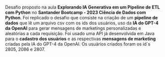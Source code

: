 Desafio proposto na aula **Explorando IA Generativa em um Pipeline de ETL com Python** no **Santander Bootcamp - 2023 Ciência de Dados com Python**.
Foi replicado o desafio que consiste na criação de um **pipeline de dados**  que lê um arquivo csv com os ids dos usuários, uso da **IA do GPT-4 da OpenAI** para gerar mensagens de marketings personalizadas e aleatórias a cada requisição.
Foi usado uma API já desenvolvida em Java para o **cadastro dos usuários** e as respectivas **mensagens de marketing** criadas pela IA do GPT-4 da OpenAI.
Os usuários criados foram os id´s 2805, 2086 e 2807.